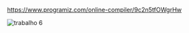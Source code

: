 
https://www.programiz.com/online-compiler/9c2n5tfOWgrHw

![trabalho 6 ](https://github.com/user-attachments/assets/78af5bc0-f3b0-4485-961b-c196855b1f6e)
